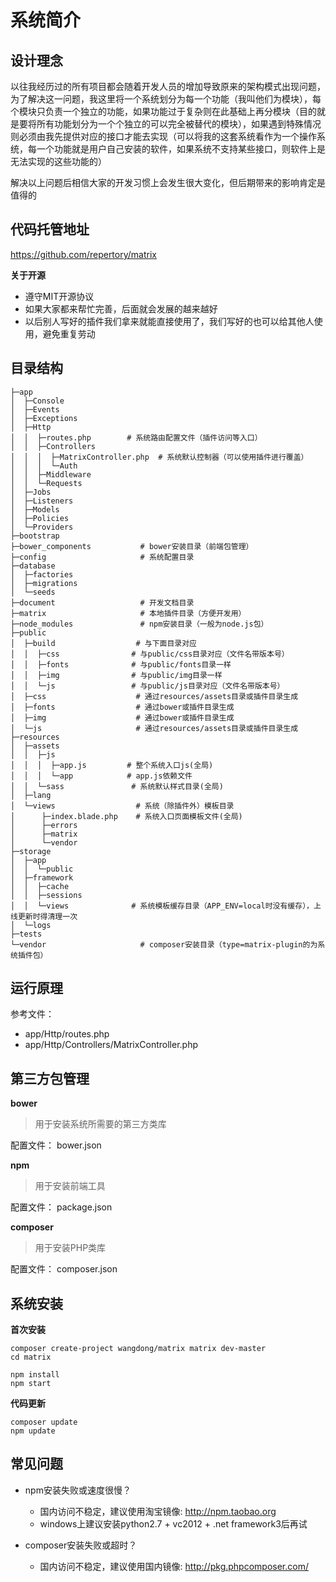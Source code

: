 # 系统简介

## 设计理念

以往我经历过的所有项目都会随着开发人员的增加导致原来的架构模式出现问题，
为了解决这一问题，我这里将一个系统划分为每一个功能（我叫他们为模块），每
个模块只负责一个独立的功能，如果功能过于复杂则在此基础上再分模块（目的就
是要将所有功能划分为一个个独立的可以完全被替代的模块），如果遇到特殊情况
则必须由我先提供对应的接口才能去实现（可以将我的这套系统看作为一个操作系
统，每一个功能就是用户自己安装的软件，如果系统不支持某些接口，则软件上是
无法实现的这些功能的）

解决以上问题后相信大家的开发习惯上会发生很大变化，但后期带来的影响肯定是值得的

## 代码托管地址
https://github.com/repertory/matrix

**关于开源**
- 遵守MIT开源协议
- 如果大家都来帮忙完善，后面就会发展的越来越好
- 以后别人写好的插件我们拿来就能直接使用了，我们写好的也可以给其他人使用，避免重复劳动

## 目录结构
```
├─app
│  ├─Console
│  ├─Events
│  ├─Exceptions
│  ├─Http
│  │  ├─routes.php        # 系统路由配置文件（插件访问等入口）
│  │  ├─Controllers
│  │  │  ├─MatrixController.php  # 系统默认控制器（可以使用插件进行覆盖）
│  │  │  └─Auth
│  │  ├─Middleware
│  │  └─Requests
│  ├─Jobs
│  ├─Listeners
│  ├─Models
│  ├─Policies
│  └─Providers
├─bootstrap
├─bower_components           # bower安装目录（前端包管理）
├─config                     # 系统配置目录
├─database
│  ├─factories
│  ├─migrations
│  └─seeds
├─document                   # 开发文档目录
├─matrix                     # 本地插件目录（方便开发用） 
├─node_modules               # npm安装目录（一般为node.js包）
├─public
│  ├─build                  # 与下面目录对应
│  │  ├─css                # 与public/css目录对应（文件名带版本号）
│  │  ├─fonts              # 与public/fonts目录一样
│  │  ├─img                # 与public/img目录一样
│  │  └─js                 # 与public/js目录对应（文件名带版本号）
│  ├─css                    # 通过resources/assets目录或插件目录生成
│  ├─fonts                  # 通过bower或插件目录生成
│  ├─img                    # 通过bower或插件目录生成
│  └─js                     # 通过resources/assets目录或插件目录生成
├─resources
│  ├─assets
│  │  ├─js
│  │  │  ├─app.js         # 整个系统入口js(全局)
│  │  │  └─app            # app.js依赖文件
│  │  └─sass               # 系统默认样式目录(全局)
│  ├─lang
│  └─views                  # 系统（除插件外）模板目录
│      ├─index.blade.php    # 系统入口页面模板文件(全局)
│      ├─errors
│      ├─matrix
│      └─vendor
├─storage
│  ├─app
│  │  └─public
│  ├─framework
│  │  ├─cache
│  │  ├─sessions
│  │  └─views              # 系统模板缓存目录（APP_ENV=local时没有缓存），上线更新时得清理一次
│  └─logs
├─tests
└─vendor                     # composer安装目录（type=matrix-plugin的为系统插件包）
```

## 运行原理

参考文件：

- app/Http/routes.php
- app/Http/Controllers/MatrixController.php

## 第三方包管理

**bower**

> 用于安装系统所需要的第三方类库

配置文件： bower.json

**npm**

> 用于安装前端工具

配置文件： package.json

**composer**

> 用于安装PHP类库

配置文件： composer.json

## 系统安装

**首次安装**

```
composer create-project wangdong/matrix matrix dev-master
cd matrix

npm install
npm start
```

**代码更新**

```
composer update
npm update
```

## 常见问题
- npm安装失败或速度很慢？
  - 国内访问不稳定，建议使用淘宝镜像: http://npm.taobao.org
  - windows上建议安装python2.7 + vc2012 + .net framework3后再试

- composer安装失败或超时？
  - 国内访问不稳定，建议使用国内镜像: http://pkg.phpcomposer.com/